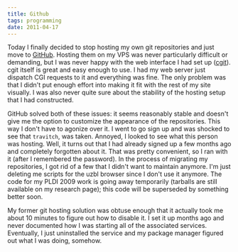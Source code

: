 ```yaml
---
title: Github
tags: programming
date: 2011-04-17
---
```


Today I finally decided to stop hosting my own git repositories and
just move to [GitHub](http://github.com "GitHub").  Hosting them on my
VPS was never particularly difficult or demanding, but I was never
happy with the web interface I had set up
([cgit](http://hjemli.net/git/cgit/ "cgit")).  cgit itself is great
and easy enough to use.  I had my web server just dispatch CGI
requests to it and everything was fine.  The only problem was that I
didn't put enough effort into making it fit with the rest of my site
visually.  I was also never quite sure about the stability of the
hosting setup that I had constructed.

GitHub solved both of these issues: it seems reasonably stable and
doesn't give me the option to customize the appearance of the
repositories.  This way I don't have to agonize over it.  I went to go
sign up and was shocked to see that `travitch`, was taken.  Annoyed, I
looked to see what this person was hosting.  Well, it turns out that I
had already signed up a few months ago and completely forgotten about
it.  That was pretty convenient, so I ran with it (after I remembered
the password).  In the process of migrating my repositories, I got rid
of a few that I didn't want to maintain anymore.  I'm just deleting me
scripts for the uzbl browser since I don't use it anymore.  The code
for my PLDI 2009 work is going away temporarily (tarballs are still
available on my research page); this code will be superseded by
something better soon.

My former git hosting solution was obtuse enough that it actually took
me about 10 minutes to figure out how to disable it.  I set it up
months ago and never documented how I was starting all of the
associated services.  Eventually, I just uninstalled the service and
my package manager figured out what I was doing, somehow.
